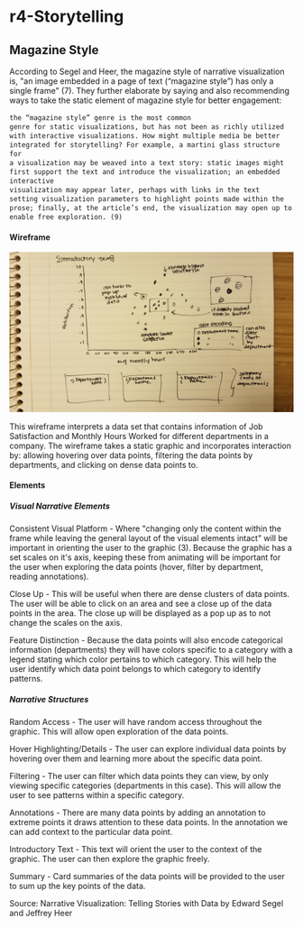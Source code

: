 # r4-Storytelling
## Magazine Style
According to Segel and Heer, the magazine style of narrative visualization is, "an image embedded in a page of text (“magazine style”) has only a single frame" (7). They further elaborate by saying and also recommending ways to take the static element of magazine style for better engagement:
```
the “magazine style” genre is the most common
genre for static visualizations, but has not been as richly utilized
with interactive visualizations. How might multiple media be better
integrated for storytelling? For example, a martini glass structure for
a visualization may be weaved into a text story: static images might
first support the text and introduce the visualization; an embedded interactive
visualization may appear later, perhaps with links in the text
setting visualization parameters to highlight points made within the
prose; finally, at the article’s end, the visualization may open up to
enable free exploration. (9)
```

#### Wireframe
![Wireframe of Magazine style for Job Satisfaction vs Monthly Hours Worked](/images/magazinestyle.jpg "Wireframe")

This wireframe interprets a data set that contains information of Job Satisfaction and Monthly Hours Worked for different departments in a company. The wireframe takes a static graphic and incorporates interaction by: allowing hovering over data points, filtering the data points by departments, and clicking on dense data points to. 

#### Elements
##### Visual Narrative Elements
Consistent Visual Platform - Where "changing only the content within the frame while leaving the general layout of the visual elements intact" will be important in orienting the user to the graphic (3). Because the graphic has a set scales on it's axis, keeping these from animating will be important for the user when exploring the data points (hover, filter by department, reading annotations).

Close Up - This will be useful when there are dense clusters of data points. The user will be able to click on an area and see a close up of the data points in the area. The close up will be displayed as a pop up as to not change the scales on the axis.

Feature Distinction - Because the data points will also encode categorical information (departments) they will have colors specific to a category with a legend stating which color pertains to which category. This will help the user identify which data point belongs to which category to identify patterns.

##### Narrative Structures
Random Access - The user will have random access throughout the graphic. This will allow open exploration of the data points.

Hover Highlighting/Details - The user can explore individual data points by hovering over them and learning more about the specific data point.

Filtering - The user can filter which data points they can view, by only viewing specific categories (departments in this case). This will allow the user to see patterns within a specific category.

Annotations - There are many data points by adding an annotation to extreme points it draws attention to these data points. In the annotation we can add context to the particular data point. 

Introductory Text - This text will orient the user to the context of the graphic. The user can then explore the graphic freely.

Summary - Card summaries of the data points will be provided to the user to sum up the key points of the data. 

Source:  Narrative Visualization: Telling Stories with Data by Edward Segel and Jeffrey Heer
